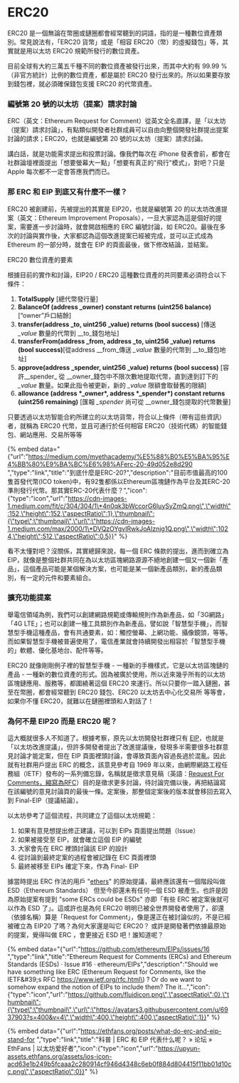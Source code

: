 # ERC20

ERC20 是一個無論在幣圈或鏈圈都會經常聽到的詞語，指的是一種數位資產類別。常見說法有，「ERC20 貨幣」或是「相容 ERC20（幣）的虛擬錢包」等，其實就是用以太坊 ERC20 規範所發行的數位資產。

目前全球有大約三萬五千種不同的數位資產被發行出來，而其中大約有 99.99 %（非官方統計）比例的數位資產，都是屬於 ERC20 發行出來的。所以如果要存放到錢包裡，就必須確保錢包支援 ERC20 的代幣資產。

### 編號第 20 號的以太坊（提案）請求討論

ERC（英文：Ethereum Request for Comment）從英文全名直譯，是「以太坊（提案）請求討論」，有點類似開發者社群成員可以自由向整個開發社群提出提案討論的請求；ERC20，也就是編號第 20 號的以太坊（提案）請求討論。

講白話，就是功能需求提出和投票討論。像我們每次在 iPhone 發表會前，都會在社群論壇裡面提出「想要螢幕大一點」「想要有真正的"飛行"模式」，對吧？只是 Apple 每次都不一定會答應我們而已。

### 那 ERC 和 EIP 到底又有什麼不一樣？

ERC20 被創建前，先被提出的其實是 EIP20，也就是編號第 20 的以太坊改進提案（英文：Ethereum Improvement Proposals），一旦大家認為這是個好的提案，需要進一步討論時，就會開啟相應的 ERC 編號討論，如 ERC20。最後在多次的討論與實作後，大家都認為這個改進提案已經被完成，並可以正式成為 Ethereum 的一部分時，就會在 EIP 的頁面最後，做下修改結論，並結案。

ERC20 數位資產的要素

根據目前的實作和討論，EIP20 / ERC20 這種數位資產的共同要素必須符合以下條件：

1. **TotalSupply** \[總代幣發行量\]
2. **BalanceOf \(address \_owner\) constant returns \(uint256 balance\)**\[“owner”戶口結餘\]
3. **transfer\(address \_to, uint256 \_value\) returns \(bool success\)** \[傳送 _\_value_ 數量的代幣到 _\_to_錢包地址\]
4. **transferFrom\(address \_from, address \_to, uint256 \_value\) returns \(bool success\)**\[從address _\_from_傳送 _\_value_ 數量的代幣到 _\_to_錢包地址\]
5. **approve\(address \_spender, uint256 \_value\) returns \(bool success\)** \[容許_\_spender_ 從 _\_owner_錢包中不限次數地提取代幣，直到達到訂下的 _\_value_ 數量。如果此指令被更新，新的 _\_value_ 限額會取替舊的限額\]
6. **allowance \(address \*\_owner\*, address \*\_spender\*\) constant returns \(uint256 remaining\)** \[匯報 _\_spender_ 尚可從 _\_owner_錢包提取的代幣數量\]

只要透過以太坊智能合約所建立的以太坊貨幣，符合以上條件（帶有這些資訊）者，就稱為 ERC20 代幣，並且可通行於任何相容 ERC20（技術代碼）的智能錢包、網站應用、交易所等等

{% embed data="{\"url\":\"https://medium.com/myethacademy/%E5%88%B0%E5%BA%95%E4%BB%80%E9%BA%BC%E6%98%AFerc-20-49d052e8d290 \",\"type\":\"link\",\"title\":\"到底什麼是ERC-20?\",\"description\":\"目前市值最高的100隻首發代幣\(ICO token\)中，有92隻都係以Ethereum區塊鏈作為平台及其ERC-20準則發行代幣。那其實ERC-20代表什麼？\",\"icon\":{\"type\":\"icon\",\"url\":\"https://cdn-images-1.medium.com/fit/c/304/304/1\*4n0qk3bWccorG6IuySyZmQ.png\",\"width\":152,\"height\":152,\"aspectRatio\":1},\"thumbnail\":{\"type\":\"thumbnail\",\"url\":\"https://cdn-images-1.medium.com/max/2000/1\*DVQzOYgvIRwkJoAlznjg1Q.png\",\"width\":1024,\"height\":512,\"aspectRatio\":0.5}}" %}

看不太懂對吧？沒關係，其實總歸來說，每一個 ERC 條款的提出，進而到確立為 EIP，就像是整個社群共同在為以太坊區塊網路源源不絕地創建一個又一個新「產品」，這個產品可能是某個解決方案，也可能是某一個新產品類別，新的產品類別，有一定的元件和要素組合。

### 擴充功能提案

舉電信領域為例，我們可以創建網路規範或傳輸規則作為新產品，如「3G網路」「4G LTE」；也可以創建一種工具類別作為新產品，譬如說「智慧型手機」，而智慧型手機這種產品，會有共通要素，如：觸控螢幕、上網功能、攝像鏡頭，等等。而如果智慧型手機被普遍使用了，電信產業就會持續開發出相容於「智慧型手機的」軟體、優化基地台、配件等等。

ERC20 就像剛剛例子裡的智慧型手機 - 一種新的手機樣式，它是以太坊區塊鏈的產品 - 一種新的數位資產的形式。因為被廣於使用，所以近來幾乎所有的以太坊區塊鏈應用、服務等，都圍繞著這個 ERC20 來運行。所以只要你一踏入鏈圈，甚至在幣圈，都會經常聽到 ERC20 錢包、ERC20 以太坊去中心化交易所 等等會，如果你不懂 ERC20，就難以在鏈圈裡頭和人對話了！

### 為何不是 EIP20 而是 ERC20 呢？

這大概就很多人不知道了。根據考察，原先以太坊開發社群裡只有 [EIP](https://github.com/ethereum/EIPs)，也就是「以太坊改進提議」，但許多開發者提出了改進提議後，發現多半需要很多社群意見討論才能定案，但在 EIP 頁面裡頭討論，會導致頁面內容過長過於混亂。因此就有社群用戶提出 ERC 的概念，該意見參考自 1969 年以來，由網際網路工程任務組（IETF）發布的一系列備忘錄，名稱就是徵求意見稿（英語：[Request For Comments，縮寫為RFC](https://zh.wikipedia.org/wiki/RFC)）目的是徵求更多討論，待討論完備以後，再把結論寫在該編號的意見討論頁的最後一條。定案後，那整個定案後的版本就會移回去寫入到 Final-EIP（提議結論）。

以太坊參考了這個流程，共同建立了這個以太坊規範：

1. 如果有意見想提出修正建議，可以到 EIPs 頁面提出問題（Issue）
2. 如果被接受至 EIP，就會確立這個 EIP 的編號
3. 大家會先在 ERC 裡頭討論該 EIP 的設計
4. 從討論到最終定案的過程會被記錄在 EIC 頁面裡頭
5. 最終被移至 EIPs 確定下來，作為 Final- EIP

據當時提出 ERC 作法的用戶 "[ethers](https://github.com/ethers)" 的原始提議，最終應該還有一個階段叫做 ESD（Ethereum Standards） 但至今卻還未有任何一個 ESD 被產生。也許是因為原始提案有提到 "some ERCs could be ESDs" 亦即「有些 ERC 被定案後就可以作為 ESD 了」。這或許也是為何 ERC20 明明已被全世界開發者使用了，卻還（依據名稱）算是「Request for Comment」，像是還正在被討論似的，不是已經被確立為 EIP20 了嗎？為何大家還是叫它 ERC20？ 或許是開發著們依據最原始的提案，覺得叫做 ERC ，會更接近 ESD 吧！誰知道呢？

{% embed data="{\"url\":\"https://github.com/ethereum/EIPs/issues/16 \",\"type\":\"link\",\"title\":\"Ethereum Request for Comments \(ERCs\) and Ethereum Standards \(ESDs\) · Issue \#16 · ethereum/EIPs\",\"description\":\"Should we have something like ERC \(Ethereum Request for Comments, like the IETF&\#39;s RFC https://www.ietf.org/rfc.html\) ? Or do we want to somehow expand the notion of EIPs to include them? The it...\",\"icon\":{\"type\":\"icon\",\"url\":\"https://github.com/fluidicon.png\",\"aspectRatio\":0},\"thumbnail\":{\"type\":\"thumbnail\",\"url\":\"https://avatars3.githubusercontent.com/u/6937903?s=400&v=4\",\"width\":400,\"height\":400,\"aspectRatio\":1}}" %}

{% embed data="{\"url\":\"https://ethfans.org/posts/what-do-erc-and-eip-stand-for \",\"type\":\"link\",\"title\":\"科普 \| ERC 和 EIP 代表什么呢？ » 论坛 » EthFans \| 以太坊爱好者\",\"icon\":{\"type\":\"icon\",\"url\":\"https://upyun-assets.ethfans.org/assets/ios-icon-acd63e1b249b5fcaaa2c280914cf946d4348c6eb0f884d804415f11bb01d10cc.png\",\"aspectRatio\":0}}" %}

